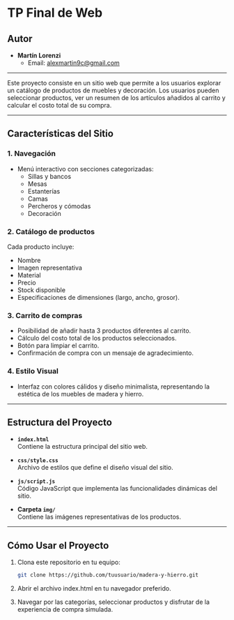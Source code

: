 # **TP Final de Web**

## **Autor**

- **Martín Lorenzi**  
  - Email: [alexmartin9c@gmail.com](mailto:alexmartin9c@gmail.com)

---

Este proyecto consiste en un sitio web que permite a los usuarios explorar un catálogo de productos de muebles y decoración. Los usuarios pueden seleccionar productos, ver un resumen de los artículos añadidos al carrito y calcular el costo total de su compra.

---

## **Características del Sitio**

### **1. Navegación**
- Menú interactivo con secciones categorizadas:
  - Sillas y bancos  
  - Mesas  
  - Estanterías  
  - Camas  
  - Percheros y cómodas  
  - Decoración  

### **2. Catálogo de productos**
Cada producto incluye:  
- Nombre  
- Imagen representativa  
- Material  
- Precio  
- Stock disponible  
- Especificaciones de dimensiones (largo, ancho, grosor).  

### **3. Carrito de compras**
- Posibilidad de añadir hasta 3 productos diferentes al carrito.  
- Cálculo del costo total de los productos seleccionados.  
- Botón para limpiar el carrito.  
- Confirmación de compra con un mensaje de agradecimiento.  

### **4. Estilo Visual**
- Interfaz con colores cálidos y diseño minimalista, representando la estética de los muebles de madera y hierro.  

---

## **Estructura del Proyecto**

- **`index.html`**  
  Contiene la estructura principal del sitio web.  

- **`css/style.css`**  
  Archivo de estilos que define el diseño visual del sitio.  

- **`js/script.js`**  
  Código JavaScript que implementa las funcionalidades dinámicas del sitio.  

- **Carpeta `img/`**  
  Contiene las imágenes representativas de los productos.  

---

## **Cómo Usar el Proyecto**

1. Clona este repositorio en tu equipo:  
   ```bash
   git clone https://github.com/tuusuario/madera-y-hierro.git

2. Abrir el archivo index.html en tu navegador preferido.

3. Navegar por las categorías, seleccionar productos y disfrutar de la experiencia de compra simulada.